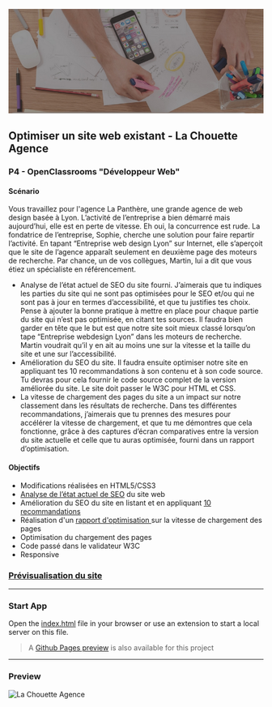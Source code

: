 ![La Chouette Agence Icon](/img/La%20Chouette%20Agence%20logo.jpg)

## Optimiser un site web existant - La Chouette Agence

### P4 - OpenClassrooms "Développeur Web"

#### Scénario

Vous travaillez pour l'agence La Panthère, une grande agence de web design basée à Lyon. L’activité de l’entreprise a bien démarré mais aujourd’hui, elle est en perte de vitesse. Eh oui, la concurrence est rude. La fondatrice de l’entreprise, Sophie, cherche une solution pour faire repartir l’activité. En tapant “Entreprise web design Lyon” sur Internet, elle s’aperçoit que le site de l’agence apparaît seulement en deuxième page des moteurs de recherche. Par chance, un de vos collègues, Martin, lui a dit que vous étiez un spécialiste en référencement.

- Analyse de l’état actuel de SEO du site fourni. J’aimerais que tu indiques les parties du site qui ne sont pas optimisées pour le SEO et/ou qui ne sont pas à jour en termes d’accessibilité, et que tu justifies tes choix. Pense à ajouter la bonne pratique à mettre en place pour chaque partie du site qui n’est pas optimisée, en citant tes sources. Il faudra bien garder en tête que le but est que notre site soit mieux classé lorsqu’on tape “Entreprise webdesign Lyon” dans les moteurs de recherche. Martin voudrait qu’il y en ait au moins une sur la vitesse et la taille du site et une sur l’accessibilité.
- Amélioration du SEO du site. Il faudra ensuite optimiser notre site en appliquant tes 10 recommandations à son contenu et à son code source. Tu devras pour cela fournir le code source complet de la version améliorée du site. Le site doit passer le W3C pour HTML et CSS.
- La vitesse de chargement des pages du site a un impact sur notre classement dans les résultats de recherche. Dans tes différentes recommandations, j’aimerais que tu prennes des mesures pour accélérer la vitesse de chargement, et que tu me démontres que cela fonctionne, grâce à des captures d’écran comparatives entre la version du site actuelle et celle que tu auras optimisée, fourni dans un rapport d’optimisation.

#### Objectifs

- Modifications réalisées en HTML5/CSS3
- [Analyse de l’état actuel de SEO](Rapports/Analyse%20du%20SEO.pdf) du site web
- Amélioration du SEO du site en listant et en appliquant [10 recommandations](Rapports/Liste%20de%20recommandations.pdf)
- Réalisation d'un [rapport d'optimisation ](Rapports/Rapport%20d'optimisation.pdf) sur la vitesse de chargement des pages
- Optimisation du chargement des pages
- Code passé dans le validateur W3C
- Responsive

### [Prévisualisation du site](https://alex-pqn.github.io/La-Chouette-Agence-ocr_dw/)

---

### Start App

Open the [index.html](/index.html) file in your browser or use an extension to start a local server on this file.

> A [Github Pages preview](https://alex-pqn.github.io/La-Chouette-Agence-ocr_dw/) is also available for this project

---

### Preview

![La Chouette Agence](/img/La%20Chouette%20Agence.png)
